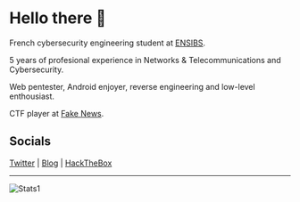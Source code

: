 # Hello there 👋

French cybersecurity engineering student at [ENSIBS](https://www-ensibs.univ-ubs.fr).

5 years of profesional experience in Networks & Telecommunications and Cybersecurity.

Web pentester, Android enjoyer, reverse engineering and low-level enthousiast.

CTF player at [Fake News](https://fakenews.sh).

## Socials

[Twitter](https://twitter.com/0x_Ninja) | [Blog](https://0xninja.fr) | [HackTheBox](https://app.hackthebox.eu/profile/100982)

---

![Stats1](https://github-readme-stats.vercel.app/api?username=OxNinja&count_private=true&show_icons=true&theme=nord)

